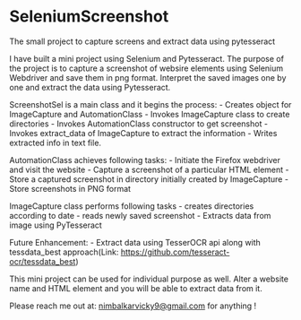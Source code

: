 # SeleniumScreenshot
The small project to capture screens and extract data using pytesseract

I have built a mini project using Selenium and Pytesseract.
The purpose of the project is to capture a screenshot of websire elements using Selenium Webdriver and save them in png format.
Interpret the saved images one by one and extract the data using Pytesseract.


ScreenshotSel is a main class and it begins the process:
      - Creates object for ImageCapture and AutomationClass
      - Invokes ImageCapture class to create directories
      - Invokes AutomationClass constructor to get screenshot
      - Invokes extract_data of ImageCapture to extract the information
      - Writes extracted info in text file.

AutomationClass achieves following tasks:
			- Initiate the Firefox webdriver and visit the website
			- Capture a screenshot of a particular HTML element
			- Store a captured screenshot in directory initially created by ImageCapture
			- Store screenshots in PNG format

ImageCapture class performs following tasks
			- creates directories according to date
			- reads newly saved screenshot
			- Extracts data from image using PyTesseract

Future Enhancement:
			- Extract data using TesserOCR api along with tessdata_best approach(Link: https://github.com/tesseract-ocr/tessdata_best)

This mini project can be used for individual purpose as well. Alter a website name and HTML element and you will be able to extract data from it.

Please reach me out at: nimbalkarvicky9@gmail.com for anything !
